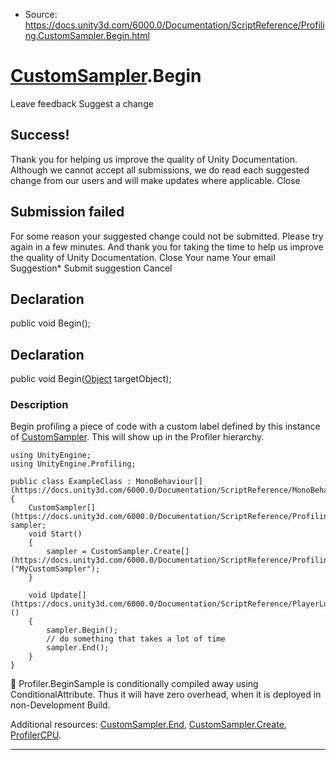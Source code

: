 * Source: https://docs.unity3d.com/6000.0/Documentation/ScriptReference/Profiling.CustomSampler.Begin.html

#  [CustomSampler](https://docs.unity3d.com/6000.0/Documentation/ScriptReference/Profiling.CustomSampler.html).Begin
Leave feedback
Suggest a change
## Success!
Thank you for helping us improve the quality of Unity Documentation. Although we cannot accept all submissions, we do read each suggested change from our users and will make updates where applicable.
Close
## Submission failed
For some reason your suggested change could not be submitted. Please <a>try again</a> in a few minutes. And thank you for taking the time to help us improve the quality of Unity Documentation.
Close
Your name Your email Suggestion* Submit suggestion
Cancel
## Declaration
public void Begin(); 
## Declaration
public void Begin([Object](https://docs.unity3d.com/6000.0/Documentation/ScriptReference/Object.html) targetObject); 
### Description
Begin profiling a piece of code with a custom label defined by this instance of [CustomSampler](https://docs.unity3d.com/6000.0/Documentation/ScriptReference/Profiling.CustomSampler.html).
This will show up in the Profiler hierarchy.
```
using UnityEngine;
using UnityEngine.Profiling;  
  
public class ExampleClass : MonoBehaviour[](https://docs.unity3d.com/6000.0/Documentation/ScriptReference/MonoBehaviour.html)
{
    CustomSampler[](https://docs.unity3d.com/6000.0/Documentation/ScriptReference/Profiling.CustomSampler.html) sampler;
    void Start()
    {
        sampler = CustomSampler.Create[](https://docs.unity3d.com/6000.0/Documentation/ScriptReference/Profiling.CustomSampler.Create.html)("MyCustomSampler");
    }  
  
    void Update[](https://docs.unity3d.com/6000.0/Documentation/ScriptReference/PlayerLoop.Update.html)()
    {
        sampler.Begin();
        // do something that takes a lot of time
        sampler.End();
    }
}

```

Profiler.BeginSample is conditionally compiled away using ConditionalAttribute. Thus it will have zero overhead, when it is deployed in non-Development Build.  
  
Additional resources: [CustomSampler.End](https://docs.unity3d.com/6000.0/Documentation/ScriptReference/Profiling.CustomSampler.End.html), [CustomSampler.Create](https://docs.unity3d.com/6000.0/Documentation/ScriptReference/Profiling.CustomSampler.Create.html), [ProfilerCPU](https://docs.unity3d.com/6000.0/Documentation/Manual/ProfilerCPU.html).
* * *
